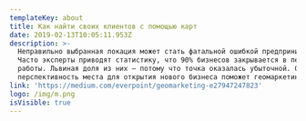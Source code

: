```yaml
---
templateKey: about
title: Как найти своих клиентов с помощью карт
date: 2019-02-13T10:05:11.953Z
description: >-
  Неправильно выбранная локация может стать фатальной ошибкой предпринимателя.
  Часто эксперты приводят статистику, что 90% бизнесов закрывается в первый год
  работы. Львиная доля из них — потому что точка оказалась убыточной. Оценить
  перспективность места для открытия нового бизнеса поможет геомаркетинг.
link: 'https://medium.com/everpoint/geomarketing-e27947247823'
logo: /img/m.png
isVisible: true
---
```


